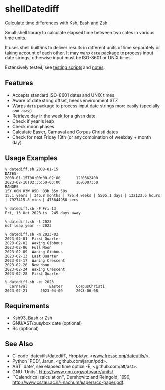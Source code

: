 # shellDatediff
Calculate time differences with Ksh, Bash and Zsh

Small shell library to calculate elapsed time between two dates in
various time units.

It uses shell built-ins to deliver results in different units of
time separately or taking account of each other. It may warp `date`
package to process input date strings, otherwise input must be
ISO-8601 or UNIX times.

Extensively tested, see [testing scripts](tests/) and [notes](tests/d-test.sh#L78).


## Features

- Accepts standard ISO-8601 dates and UNIX times
- Aware of date string offset, heeds environment $TZ
- Warps `date` package to process input date strings more easily (specially `GNU date`)
- Retrieve day in the week for a given date
- Check if year is leap
- Check moon phases
- Calculate Easter, Carnaval and Corpus Christi dates
- Check for next Friday 13th (or any combination of weekday + month day)


## Usage Examples

```
% datediff.sh 2008-01-15
DATES-
2008-01-15T00:00:00-02:00       1200362400
2023-02-10T02:35:50-03:00       1676007350
RANGES
15Y 00M 03W 05D  03h 35m 50s
15.1 years | 345.8 months | 786.4 weeks | 5505.1 days | 132123.6 hours | 7927415.8 mins | 475644950 secs
```

```
% datediff.sh -F Fri 13
Fri, 13 Oct 2023 is  245 days away
```

```
% datediff.sh -l 2023
not leap year -- 2023
```

```
% datediff.sh -m 2023-02
2023-02-01  First Quarter
2023-02-02  Waxing Gibbous
2023-02-06  Full Moon
2023-02-09  Waning Gibbous
2023-02-13  Last Quarter
2023-02-17  Waning Crescent
2023-02-20  New Moon
2023-02-24  Waxing Crescent
2023-02-28  First Quarter
```

```
% datediff.sh -ee 2023
  Carnaval          Easter      CorpusChristi
2023-02-21      2023-04-09      2023-06-08
```


## Requirements

- Ksh93, Bash or Zsh
- GNU/AST/busybox date (optional)
- Bc (optional)


## See Also

- C-code \`dateutils/datediff', Hroptatyr, <www.fresse.org/dateutils/>.
- Python \`PDD', Jarun,	<github.com/jarun/pdd>.
- AST \`date', see elapsed time option -E, <github.com/att/ast>.
- GNU \`Units', <https://www.gnu.org/software/units/>.
- \`\`Calendrical calculation'', Dershowitz and Reingold, 1990,	<http://www.cs.tau.ac.il/~nachum/papers/cc-paper.pdf>.

